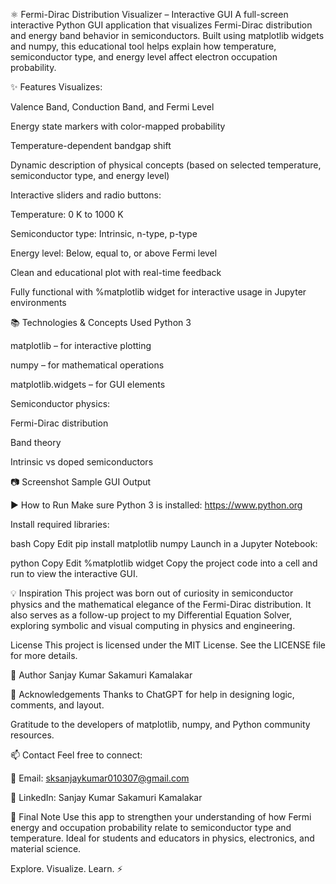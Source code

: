 ⚛️ Fermi-Dirac Distribution Visualizer – Interactive GUI
A full-screen interactive Python GUI application that visualizes Fermi-Dirac distribution and energy band behavior in semiconductors.
Built using matplotlib widgets and numpy, this educational tool helps explain how temperature, semiconductor type, and energy level affect electron occupation probability.

✨ Features
Visualizes:

Valence Band, Conduction Band, and Fermi Level

Energy state markers with color-mapped probability

Temperature-dependent bandgap shift

Dynamic description of physical concepts (based on selected temperature, semiconductor type, and energy level)

Interactive sliders and radio buttons:

Temperature: 0 K to 1000 K

Semiconductor type: Intrinsic, n-type, p-type

Energy level: Below, equal to, or above Fermi level

Clean and educational plot with real-time feedback

Fully functional with %matplotlib widget for interactive usage in Jupyter environments

📚 Technologies & Concepts Used
Python 3

matplotlib – for interactive plotting

numpy – for mathematical operations

matplotlib.widgets – for GUI elements

Semiconductor physics:

Fermi-Dirac distribution

Band theory

Intrinsic vs doped semiconductors

📷 Screenshot
Sample GUI Output

▶️ How to Run
Make sure Python 3 is installed: https://www.python.org

Install required libraries:

bash
Copy
Edit
pip install matplotlib numpy
Launch in a Jupyter Notebook:

python
Copy
Edit
%matplotlib widget
Copy the project code into a cell and run to view the interactive GUI.

💡 Inspiration
This project was born out of curiosity in semiconductor physics and the mathematical elegance of the Fermi-Dirac distribution.
It also serves as a follow-up project to my Differential Equation Solver, exploring symbolic and visual computing in physics and engineering.

License
This project is licensed under the MIT License. See the LICENSE file for more details.

👤 Author
Sanjay Kumar Sakamuri Kamalakar

🙏 Acknowledgements
Thanks to ChatGPT for help in designing logic, comments, and layout.

Gratitude to the developers of matplotlib, numpy, and Python community resources.

📫 Contact
Feel free to connect:

📧 Email: sksanjaykumar010307@gmail.com

💼 LinkedIn: Sanjay Kumar Sakamuri Kamalakar

📝 Final Note
Use this app to strengthen your understanding of how Fermi energy and occupation probability relate to semiconductor type and temperature. Ideal for students and educators in physics, electronics, and material science.

Explore. Visualize. Learn. ⚡
